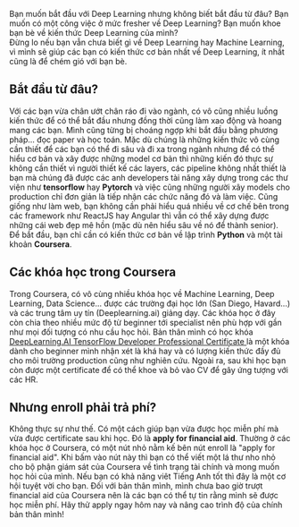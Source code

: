 Bạn muốn bắt đầu với Deep Learning nhưng không biết bắt đầu từ đâu? Bạn muốn có một công việc ở mức fresher về Deep Learning? Bạn muốn khoe bạn bè về kiến thức Deep Learning của mình?<br/>
Đừng lo nếu bạn vẫn chưa biết gì về Deep Learning hay Machine Learning, vì mình sẽ giúp các bạn có kiến thức cơ bản nhất về Deep Learning, ít nhất cũng là để chém gió với bạn bè.

## Bắt đầu từ đâu?
Với các bạn vừa chân ướt chân ráo đi vào ngành, có vô cũng nhiều luồng kiến thức để có thể bắt đầu nhưng đồng thời cũng làm xao động và hoang mang các bạn. Mình cũng từng bị choáng ngợp khi bắt đầu bằng phương pháp... đọc paper và học toán. Mặc dù chúng là những kiến thức vô cùng cần thiết để các bạn có thể đi sâu và đi xa trong ngành nhưng để có thể hiểu cơ bản và xây được những model cơ bản thì những kiến đó thực sự không cần thiết vì người thiết kế các layers, các pipeline không nhất thiết là bạn mà chúng đã được các anh developers tài năng xây dựng trong các thư viện như **tensorflow** hay **Pytorch** và việc cũng những người xây models cho production chỉ đơn giản là tiếp nhận các chức năng đó và làm việc. Cũng giống như làm web, bạn không cần phải hiểu quá nhiều về cơ chế bên trong các framework như ReactJS hay Angular thì vẫn có thể xây dựng được những cái web đẹp mê hồn (mặc dù nên hiểu sâu về nó để thành senior).<br/>
Để bắt đầu, bạn chỉ cần có kiến thức cơ bản về lập trình **Python** và một tài khoản **Coursera**.

## Các khóa học trong Coursera
<p>Trong Coursera, có vô cùng nhiều khóa học về Machine Learning, Deep Learning, Data Science... được các trường đại học lớn (San Diego, Havard...) và các trung tâm uy tín (Deeplearning.ai) giảng dạy. Các khóa học ở đây còn chia theo nhiều mức độ từ beginner tới specialist nên phù hợp với gần như mọi đối tượng có nhu cầu học hỏi. Bản thân mình có học khóa <a href="https://www.coursera.org/professional-certificates/tensorflow-in-practice"> DeepLearning.AI TensorFlow Developer Professional Certificate </a> là một khóa dành cho beginner mình nhận xét là khá hay và có lượng kiến thức đầy đủ cho môi trường production cũng như nghiên cứu. Ngoài ra, sau khi học bạn còn được một certificate để có thể khoe và bỏ vào CV để gây ứng tượng với các HR. </p>

## Nhưng enroll phải trả phí?
Không thực sự như thế. Có một cách giúp bạn vừa được học miễn phí mà vừa được certificate sau khi học. Đó là **apply for financial aid**. Thường ở các khóa học ở Coursera, có một nút nhỏ nằm kế bên nút enroll là "apply for financial aid". Khi bấm vào nút này thì bạn có thể viết một lá thư nho nhỏ cho bộ phận giám sát của Coursera về tình trạng tài chính và mong muốn học hỏi của mình. Nếu bạn có khả năng viêt Tiếng Anh tốt thì đây là một cơ hội tuyệt vời cho bạn. Đối với bản thân mình, mình chưa bao giờ trượt financial aid của Coursera nên là các bạn có thể tự tin rằng mình sẽ được học miễn phí. Hãy thử apply ngay hôm nay và nâng cao trình độ của chính bản thân mình!